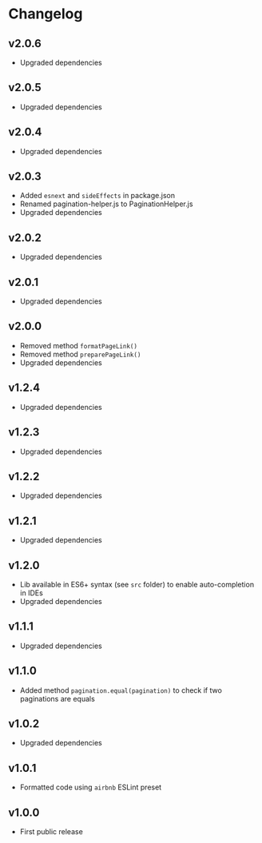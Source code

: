 # Changelog

## v2.0.6

- Upgraded dependencies

## v2.0.5

- Upgraded dependencies

## v2.0.4

- Upgraded dependencies

## v2.0.3

- Added `esnext` and `sideEffects` in package.json
- Renamed pagination-helper.js to PaginationHelper.js
- Upgraded dependencies

## v2.0.2

- Upgraded dependencies

## v2.0.1

- Upgraded dependencies

## v2.0.0

- Removed method `formatPageLink()`
- Removed method `preparePageLink()`
- Upgraded dependencies

## v1.2.4

- Upgraded dependencies

## v1.2.3

- Upgraded dependencies

## v1.2.2

- Upgraded dependencies

## v1.2.1

- Upgraded dependencies

## v1.2.0

- Lib available in ES6+ syntax (see `src` folder) to enable auto-completion in IDEs
- Upgraded dependencies

## v1.1.1

- Upgraded dependencies

## v1.1.0

- Added method `pagination.equal(pagination)` to check if two paginations are equals

## v1.0.2

- Upgraded dependencies

## v1.0.1

- Formatted code using `airbnb` ESLint preset

## v1.0.0

- First public release
